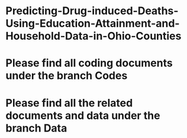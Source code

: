 # Predicting-Drug-induced-Deaths-Using-Education-Attainment-and-Household-Data-in-Ohio-Counties
# Please find all coding documents under the branch Codes
# Please find all the related documents and data under the branch Data
